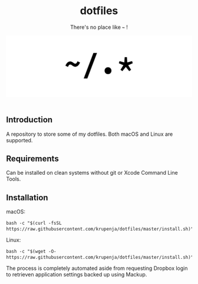 <div align="center">
    <h1>dotfiles</h1>
    <p>There's no place like <b><code>~</code></b> !</p>
    <img src="home.png">
    <br><br>
    </p>
</div>

## Introduction

A repository to store some of my dotfiles. Both macOS and Linux are supported.

## Requirements

Can be installed on clean systems without git or Xcode Command Line Tools.

## Installation

macOS:

```shell
bash -c "$(curl -fsSL https://raw.githubusercontent.com/krupenja/dotfiles/master/install.sh)"
```

Linux:

```shell
bash -c "$(wget -O- https://raw.githubusercontent.com/krupenja/dotfiles/master/install.sh)"
```

The process is completely automated aside from requesting Dropbox login to retrieven application settings backed up using Mackup.
